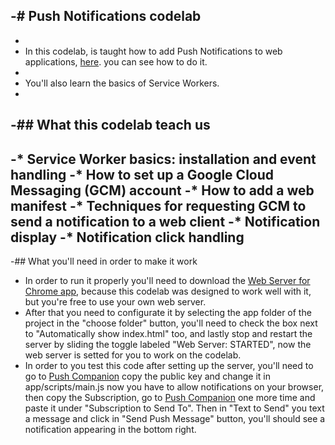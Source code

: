 -# Push Notifications codelab
 -
 -
 -  In this codelab, is taught how to add Push Notifications to web applications, [here](https://codelabs.developers.google.com/codelabs/push-notifications/index.html?index=..%2F..%2Findex#0). you can see how to do it.
 -
 -  You'll also learn the basics of Service Workers.
 -
 -## What this codelab teach us
 -
 -* Service Worker basics: installation and event handling
 -* How to set up a Google Cloud Messaging (GCM) account
 -* How to add a web manifest
 -* Techniques for requesting GCM to send a notification to a web client
 -* Notification display
 -* Notification click handling
 -
 -## What you'll need in order to make it work
 -  In order to run it properly you'll need to download the [Web Server for Chrome app](https://chrome.google.com/webstore/detail/web-server-for-chrome/ofhbbkphhbklhfoeikjpcbhemlocgigb), because this codelab was designed to work well with it, but you're free to use your own web server.</br>
 -  After that you need to configurate it by selecting the app folder of the project in the  "choose folder" button, you'll need to check the box next to "Automatically show index.html" too, and lastly stop and restart the server by sliding the toggle labeled "Web Server: STARTED", now the web server is setted for you to work on the codelab.</br>
 -  In order to you test this code after setting up the server, you'll need to go to [Push Companion](https://web-push-codelab.appspot.com/) copy the public key and change it in app/scripts/main.js now you have to allow notifications on your browser, then copy the Subscription, go to [Push Companion](https://web-push-codelab.appspot.com/) one more time and paste it under "Subscription to Send To". Then in "Text to Send" you text a message and click in "Send Push Message" button, you'll should see a notification appearing in the bottom right.
